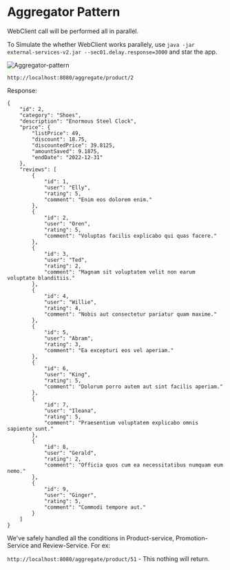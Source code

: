 # Aggregator Pattern

WebClient call will be performed all in parallel. 

To Simulate the whether WebClient works parallely, use `java -jar external-services-v2.jar --sec01.delay.response=3000` and star the app.

![Aggregator-pattern](https://user-images.githubusercontent.com/54174687/210042083-95c155c4-c371-488a-acdd-5b571713bd4c.png)


````
http://localhost:8080/aggregate/product/2
````

Response:

````
{
    "id": 2,
    "category": "Shoes",
    "description": "Enormous Steel Clock",
    "price": {
        "listPrice": 49,
        "discount": 18.75,
        "discountedPrice": 39.8125,
        "amountSaved": 9.1875,
        "endDate": "2022-12-31"
    },
    "reviews": [
        {
            "id": 1,
            "user": "Elly",
            "rating": 5,
            "comment": "Enim eos dolorem enim."
        },
        {
            "id": 2,
            "user": "Oren",
            "rating": 5,
            "comment": "Voluptas facilis explicabo qui quas facere."
        },
        {
            "id": 3,
            "user": "Ted",
            "rating": 2,
            "comment": "Magnam sit voluptatem velit non earum voluptate blanditiis."
        },
        {
            "id": 4,
            "user": "Willie",
            "rating": 4,
            "comment": "Nobis aut consectetur pariatur quam maxime."
        },
        {
            "id": 5,
            "user": "Abram",
            "rating": 3,
            "comment": "Ea excepturi eos vel aperiam."
        },
        {
            "id": 6,
            "user": "King",
            "rating": 5,
            "comment": "Dolorum porro autem aut sint facilis aperiam."
        },
        {
            "id": 7,
            "user": "Ileana",
            "rating": 5,
            "comment": "Praesentium voluptatem explicabo omnis sapiente sunt."
        },
        {
            "id": 8,
            "user": "Gerald",
            "rating": 2,
            "comment": "Officia quos cum ea necessitatibus numquam eum nemo."
        },
        {
            "id": 9,
            "user": "Ginger",
            "rating": 5,
            "comment": "Commodi tempore aut."
        }
    ]
}
````

We've safely handled all the conditions in Product-service, Promotion-Service and Review-Service. For ex:

`http://localhost:8080/aggregate/product/51` - This nothing will return.
